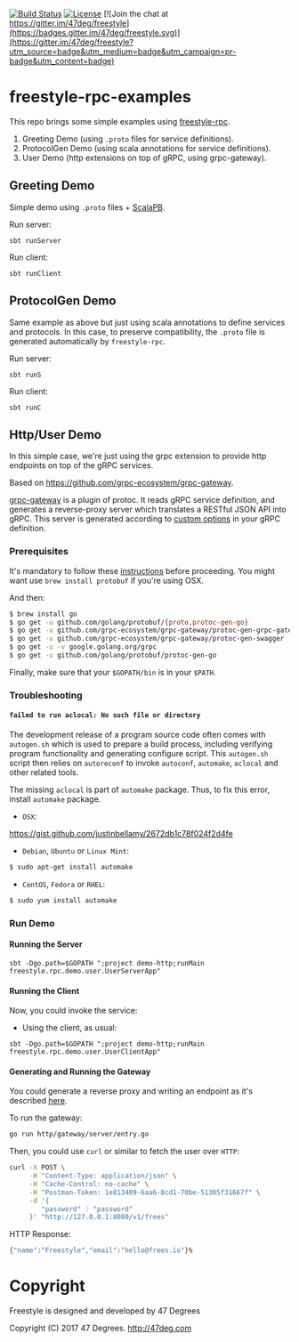 
[comment]: # (Start Badges)

[![Build Status](https://travis-ci.org/frees-io/freestyle-rpc-examples.svg?branch=master)](https://travis-ci.org/frees-io/freestyle-rpc-examples) [![License](https://img.shields.io/badge/license-Apache%202-blue.svg)](https://raw.githubusercontent.com/frees-io/freestyle-rpc/master/LICENSE) [![Join the chat at https://gitter.im/47deg/freestyle](https://badges.gitter.im/47deg/freestyle.svg)](https://gitter.im/47deg/freestyle?utm_source=badge&utm_medium=badge&utm_campaign=pr-badge&utm_content=badge)

[comment]: # (End Badges)

# freestyle-rpc-examples

This repo brings some simple examples using [freestyle-rpc](https://github.com/frees-io/freestyle-rpc).

1. Greeting Demo (using `.proto` files for service definitions).
1. ProtocolGen Demo (using scala annotations for service definitions).
1. User Demo (http extensions on top of gRPC, using grpc-gateway).

## Greeting Demo

Simple demo using `.proto` files + [ScalaPB](https://scalapb.github.io/). 

Run server:

```
sbt runServer
```

Run client:

```
sbt runClient
```

## ProtocolGen Demo

Same example as above but just using scala annotations to define services and protocols. In this case, to preserve compatibility, the `.proto` file is generated automatically by `freestyle-rpc`.

Run server:

```
sbt runS
```

Run client:

```
sbt runC
```

## Http/User Demo

In this simple case, we're just using the grpc extension to provide http endpoints on top of the gRPC services.

Based on https://github.com/grpc-ecosystem/grpc-gateway.

[grpc-gateway](https://github.com/grpc-ecosystem/grpc-gateway) is a plugin of protoc. It reads gRPC service definition, and generates a reverse-proxy server which translates a RESTful JSON API into gRPC.
This server is generated according to [custom options](https://cloud.google.com/service-management/reference/rpc/google.api#http) in your gRPC definition.

### Prerequisites

It's mandatory to follow these [instructions](https://github.com/grpc-ecosystem/grpc-gateway#installation) before proceeding. You might want use `brew install protobuf` if you're using OSX.

And then:

```bash
$ brew install go
$ go get -u github.com/golang/protobuf/{proto,protoc-gen-go}
$ go get -u github.com/grpc-ecosystem/grpc-gateway/protoc-gen-grpc-gateway
$ go get -u github.com/grpc-ecosystem/grpc-gateway/protoc-gen-swagger
$ go get -u -v google.golang.org/grpc
$ go get -u github.com/golang/protobuf/protoc-gen-go
```

Finally, make sure that your `$GOPATH/bin` is in your `$PATH`.

### Troubleshooting

#### `failed to run aclocal: No such file or directory`

The development release of a program source code often comes with `autogen.sh` which is used to prepare a build process, including verifying program functionality and generating configure script. This `autogen.sh` script then relies on `autoreconf` to invoke `autoconf`, `automake`, `aclocal` and other related tools.

The missing `aclocal` is part of `automake` package. Thus, to fix this error, install `automake` package.

* `OSX`: 

https://gist.github.com/justinbellamy/2672db1c78f024f2d4fe

* `Debian`, `Ubuntu` or `Linux Mint`:

```bash
$ sudo apt-get install automake
```

* `CentOS`, `Fedora` or `RHEL`:

```bash
$ sudo yum install automake
```

### Run Demo

#### Running the Server

```
sbt -Dgo.path=$GOPATH ";project demo-http;runMain freestyle.rpc.demo.user.UserServerApp"
```

#### Running the Client

Now, you could invoke the service:

* Using the client, as usual:

```
sbt -Dgo.path=$GOPATH ";project demo-http;runMain freestyle.rpc.demo.user.UserClientApp"
```

#### Generating and Running the Gateway

You could generate a reverse proxy and writing an endpoint as it's described [here](https://github.com/grpc-ecosystem/grpc-gateway#usage).

To run the gateway:

```bash
go run http/gateway/server/entry.go
```

Then, you could use `curl` or similar to fetch the user over `HTTP`:

```bash
curl -X POST \
     -H "Content-Type: application/json" \
     -H "Cache-Control: no-cache" \
     -H "Postman-Token: 1e813409-6aa6-8cd1-70be-51305f31667f" \
     -d '{
        "password" : "password"
     }' "http://127.0.0.1:8080/v1/frees"
```

HTTP Response:

```bash
{"name":"Freestyle","email":"hello@frees.io"}%
```

[comment]: # (Start Copyright)
# Copyright

Freestyle is designed and developed by 47 Degrees

Copyright (C) 2017 47 Degrees. <http://47deg.com>

[comment]: # (End Copyright)
